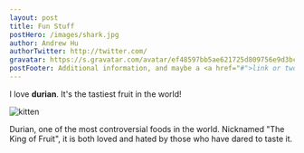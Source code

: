 ```yaml
---
layout: post
title: Fun Stuff
postHero: /images/shark.jpg
author: Andrew Hu
authorTwitter: http://twitter.com/
gravatar: https://s.gravatar.com/avatar/ef48597bb5ae621725d809756e9d3bc7?s=80
postFooter: Additional information, and maybe a <a href="#">link or two</a>
---
```


I love **durian**. It's the tastiest fruit in the world!

<img class="pull-left" src="http://placekitten.com/g/400/200"
     alt="kitten">

Durian, one of the most controversial foods in the world. Nicknamed "The King of Fruit", it is both loved and hated by those who have dared to taste it.